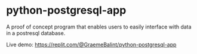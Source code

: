 # python-postgresql-app
A proof of concept program that enables users to easily interface with data in a postresql database. 

Live demo: https://replit.com/@GraemeBalint/python-postgresql-app
